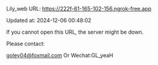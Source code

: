 Lily_web URL: https://222f-61-165-102-156.ngrok-free.app

Updated at: 2024-12-06 00:48:02

If you cannot open this URL, the server might be down.

Please contact: 

goley04@foxmail.com Or Wechat:GL_yeaH